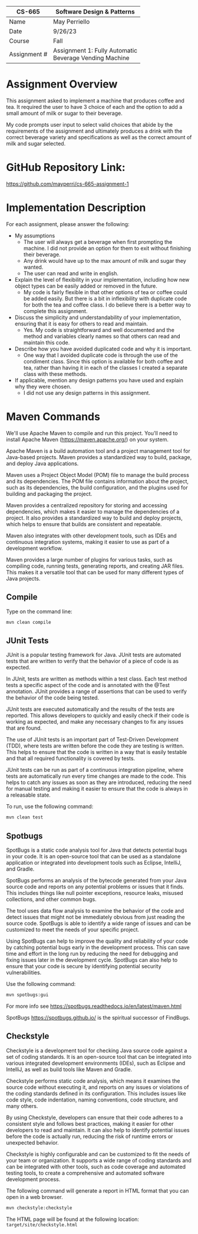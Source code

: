 
| CS-665       | Software Design & Patterns |
|--------------|----------------------------|
| Name         | May Perriello              |
| Date         | 9/26/23                    |
| Course       | Fall                       |
| Assignment # | Assignment 1: Fully Automatic <br/>Beverage Vending Machine             |

# Assignment Overview
This assignment asked to implement a machine that produces coffee and tea. 
It required the user to have 3 choice of each and the option to add a small amount
of milk or sugar to their beverage. 

My code prompts user input to select valid choices that abide by the requirements of 
the assignment and ultimately produces a drink with the correct beverage variety
and specifications as well as the correct amount of milk and sugar selected. 


# GitHub Repository Link:
https://github.com/mayperri/cs-665-assignment-1

# Implementation Description

For each assignment, please answer the following:
- My assumptions
  - The user will always get a beverage when first prompting the machine. I did not provide an option for them to exit without finishing their beverage. 
  - Any drink would have up to the max amount of milk and sugar they wanted. 
  - The user can read and write in english.
- Explain the level of flexibility in your implementation, including how new object types can
be easily added or removed in the future.
  - My code is fairly flexible in that other options of tea or coffee could be added easily. But there is a bit in inflexibility with duplicate code for both the tea and coffee class. I do believe there is a better way to complete this assignment. 
- Discuss the simplicity and understandability of your implementation, ensuring that it is
easy for others to read and maintain.
  - Yes. My code is straightforward and well documented and the method and variables clearly names so that others can read and maintain this code. 
- Describe how you have avoided duplicated code and why it is important.
  - One way that I avoided duplicate code is through the use of the condiment class. Since this option is available for both coffee and tea, rather than having it in each of the classes I created a separate class with these methods.
- If applicable, mention any design patterns you have used and explain why they were
chosen.
  - I did not use any design patterns in this assignment. 


# Maven Commands

We'll use Apache Maven to compile and run this project. You'll need to install Apache Maven (https://maven.apache.org/) on your system. 

Apache Maven is a build automation tool and a project management tool for Java-based projects. Maven provides a standardized way to build, package, and deploy Java applications.

Maven uses a Project Object Model (POM) file to manage the build process and its dependencies. The POM file contains information about the project, such as its dependencies, the build configuration, and the plugins used for building and packaging the project.

Maven provides a centralized repository for storing and accessing dependencies, which makes it easier to manage the dependencies of a project. It also provides a standardized way to build and deploy projects, which helps to ensure that builds are consistent and repeatable.

Maven also integrates with other development tools, such as IDEs and continuous integration systems, making it easier to use as part of a development workflow.

Maven provides a large number of plugins for various tasks, such as compiling code, running tests, generating reports, and creating JAR files. This makes it a versatile tool that can be used for many different types of Java projects.

## Compile
Type on the command line: 

```bash
mvn clean compile
```



## JUnit Tests
JUnit is a popular testing framework for Java. JUnit tests are automated tests that are written to verify that the behavior of a piece of code is as expected.

In JUnit, tests are written as methods within a test class. Each test method tests a specific aspect of the code and is annotated with the @Test annotation. JUnit provides a range of assertions that can be used to verify the behavior of the code being tested.

JUnit tests are executed automatically and the results of the tests are reported. This allows developers to quickly and easily check if their code is working as expected, and make any necessary changes to fix any issues that are found.

The use of JUnit tests is an important part of Test-Driven Development (TDD), where tests are written before the code they are testing is written. This helps to ensure that the code is written in a way that is easily testable and that all required functionality is covered by tests.

JUnit tests can be run as part of a continuous integration pipeline, where tests are automatically run every time changes are made to the code. This helps to catch any issues as soon as they are introduced, reducing the need for manual testing and making it easier to ensure that the code is always in a releasable state.

To run, use the following command:
```bash
mvn clean test
```


## Spotbugs 

SpotBugs is a static code analysis tool for Java that detects potential bugs in your code. It is an open-source tool that can be used as a standalone application or integrated into development tools such as Eclipse, IntelliJ, and Gradle.

SpotBugs performs an analysis of the bytecode generated from your Java source code and reports on any potential problems or issues that it finds. This includes things like null pointer exceptions, resource leaks, misused collections, and other common bugs.

The tool uses data flow analysis to examine the behavior of the code and detect issues that might not be immediately obvious from just reading the source code. SpotBugs is able to identify a wide range of issues and can be customized to meet the needs of your specific project.

Using SpotBugs can help to improve the quality and reliability of your code by catching potential bugs early in the development process. This can save time and effort in the long run by reducing the need for debugging and fixing issues later in the development cycle. SpotBugs can also help to ensure that your code is secure by identifying potential security vulnerabilities.

Use the following command:

```bash
mvn spotbugs:gui 
```

For more info see 
https://spotbugs.readthedocs.io/en/latest/maven.html

SpotBugs https://spotbugs.github.io/ is the spiritual successor of FindBugs.


## Checkstyle 

Checkstyle is a development tool for checking Java source code against a set of coding standards. It is an open-source tool that can be integrated into various integrated development environments (IDEs), such as Eclipse and IntelliJ, as well as build tools like Maven and Gradle.

Checkstyle performs static code analysis, which means it examines the source code without executing it, and reports on any issues or violations of the coding standards defined in its configuration. This includes issues like code style, code indentation, naming conventions, code structure, and many others.

By using Checkstyle, developers can ensure that their code adheres to a consistent style and follows best practices, making it easier for other developers to read and maintain. It can also help to identify potential issues before the code is actually run, reducing the risk of runtime errors or unexpected behavior.

Checkstyle is highly configurable and can be customized to fit the needs of your team or organization. It supports a wide range of coding standards and can be integrated with other tools, such as code coverage and automated testing tools, to create a comprehensive and automated software development process.

The following command will generate a report in HTML format that you can open in a web browser. 

```bash
mvn checkstyle:checkstyle
```

The HTML page will be found at the following location:
`target/site/checkstyle.html`




